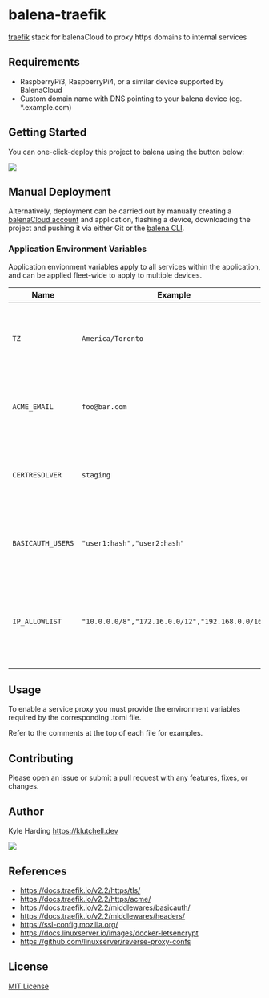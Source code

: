 # balena-traefik

[traefik](https://containo.us/traefik/) stack for balenaCloud to proxy https domains to internal services

## Requirements

- RaspberryPi3, RaspberryPi4, or a similar device supported by BalenaCloud
- Custom domain name with DNS pointing to your balena device (eg. *.example.com)

## Getting Started

You can one-click-deploy this project to balena using the button below:

[![](https://balena.io/deploy.png)](https://dashboard.balena-cloud.com/deploy)

## Manual Deployment

Alternatively, deployment can be carried out by manually creating a [balenaCloud account](https://dashboard.balena-cloud.com) and application, flashing a device, downloading the project and pushing it via either Git or the [balena CLI](https://github.com/balena-io/balena-cli).

### Application Environment Variables

Application envionment variables apply to all services within the application, and can be applied fleet-wide to apply to multiple devices.

|Name|Example|Purpose|
|---|---|---|
|`TZ`|`America/Toronto`|(optional) inform services of the [timezone](https://en.wikipedia.org/wiki/List_of_tz_database_time_zones) in your location|
|`ACME_EMAIL`|`foo@bar.com`|email address to use for LetsEncrypt ACME registration|
|`CERTRESOLVER`|`staging`|either set `staging` or `prod` for the LetsEncrypt certificate resolver URL|
|`BASICAUTH_USERS`|`"user1:hash","user2:hash"`|(optional) use [htpasswd](https://www.web2generators.com/apache-tools/htpasswd-generator) to generate the credentials|
|`IP_ALLOWLIST`|`"10.0.0.0/8","172.16.0.0/12","192.168.0.0/16"`|(optional) this option sets the allowed IPs (or ranges of allowed IPs by using CIDR notation)|

## Usage

To enable a service proxy you must provide the environment variables required by the corresponding .toml file.

Refer to the comments at the top of each file for examples.

## Contributing

Please open an issue or submit a pull request with any features, fixes, or changes.

## Author

Kyle Harding <https://klutchell.dev>

[![](https://cdn.buymeacoffee.com/buttons/default-orange.png)](https://www.buymeacoffee.com/klutchell)

## References

- <https://docs.traefik.io/v2.2/https/tls/>
- <https://docs.traefik.io/v2.2/https/acme/>
- <https://docs.traefik.io/v2.2/middlewares/basicauth/>
- <https://docs.traefik.io/v2.2/middlewares/headers/>
- <https://ssl-config.mozilla.org/>
- <https://docs.linuxserver.io/images/docker-letsencrypt>
- <https://github.com/linuxserver/reverse-proxy-confs>

## License

[MIT License](./LICENSE)
